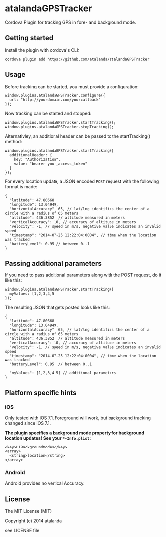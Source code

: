 atalandaGPSTracker
==================

Cordova Plugin for tracking GPS in fore- and background mode.

## Getting started ##
Install the plugin with cordova's CLI:

```
cordova plugin add https://github.com/atalanda/atalandaGPSTracker
```

## Usage ##

Before tracking can be started, you must provide a configuration:

```
window.plugins.atalandaGPSTracker.configure({
  url: "http://yourdomain.com/yourcallback"
});
```

Now tracking can be started and stopped:

```
window.plugins.atalandaGPSTracker.startTracking();
window.plugins.atalandaGPSTracker.stopTracking();
```

Alternativley, an additional header can be passed to the startTracking() method:

```
window.plugins.atalandaGPSTracker.startTracking({
  additionalHeader: {
    key: "Authorization",
    value: "bearer your_access_token"
  }
});
```

For every location update, a JSON encoded `POST` request with the following format is made:
```
{
  "latitude": 47.80668,
  "longitude": 13.04949,
  "horizontalAccuracy": 65, // lat/lng identifies the center of a circle with a radius of 65 meters
  "altitude": 436.3852, // altitude measured in meters
  "verticalAccuracy": 10, // accuracy of altitude in meters
  "velocity": -1, // speed in m/s, negative value indicates an invalid speed
  "timestamp": "2014-07-25 12:22:04:0004", // time when the location was tracked
  "batteryLevel": 0.95 // between 0..1
}
```

## Passing additional parameters ##

If you need to pass additional parameters along with the POST request, do it like this:

```
window.plugins.atalandaGPSTracker.startTracking({
  myValues: [1,2,3,4,5]
});
```

The resulting JSON that gets posted looks like this:

```
{
  "latitude": 47.80668,
  "longitude": 13.04949,
  "horizontalAccuracy": 65, // lat/lng identifies the center of a circle with a radius of 65 meters
  "altitude": 436.3852, // altitude measured in meters
  "verticalAccuracy": 10, // accuracy of altitude in meters
  "velocity": -1, // speed in m/s, negative value indicates an invalid speed
  "timestamp": "2014-07-25 12:22:04:0004", // time when the location was tracked
  "batteryLevel": 0.95, // between 0..1

  "myValues": [1,2,3,4,5] // additional parameters
}
```

## Platform specific hints ##

### iOS ###

Only tested with iOS 7.1. Foreground will work, but background tracking changed since iOS 7.1.

**The plugin specifies a background mode property for background location updates! See your `*-Info.plist`:**

```
<key>UIBackgroundModes</key>
<array>
  <string>location</string>
</array>
```

### Android ###

Android provides no vertical Accuracy.

## License ##
The MIT License (MIT)

Copyright (c) 2014 atalanda

see LICENSE file
